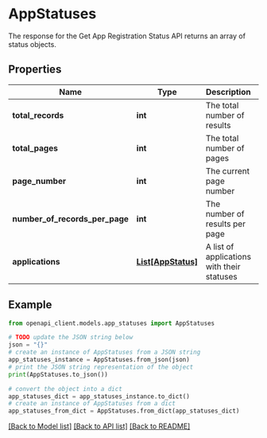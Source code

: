 # AppStatuses

The response for the Get App Registration Status API returns an array of status objects.

## Properties

Name | Type | Description | Notes
------------ | ------------- | ------------- | -------------
**total_records** | **int** | The total number of results | 
**total_pages** | **int** | The total number of pages | 
**page_number** | **int** | The current page number | 
**number_of_records_per_page** | **int** | The number of results per page | 
**applications** | [**List[AppStatus]**](AppStatus.md) | A list of applications with their statuses | 

## Example

```python
from openapi_client.models.app_statuses import AppStatuses

# TODO update the JSON string below
json = "{}"
# create an instance of AppStatuses from a JSON string
app_statuses_instance = AppStatuses.from_json(json)
# print the JSON string representation of the object
print(AppStatuses.to_json())

# convert the object into a dict
app_statuses_dict = app_statuses_instance.to_dict()
# create an instance of AppStatuses from a dict
app_statuses_from_dict = AppStatuses.from_dict(app_statuses_dict)
```
[[Back to Model list]](../README.md#documentation-for-models) [[Back to API list]](../README.md#documentation-for-api-endpoints) [[Back to README]](../README.md)


